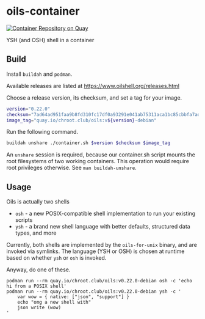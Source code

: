 # oils-container

[![Container Repository on Quay](https://quay.io/repository/chroot.club/oils/status "Container Repository on Quay")](https://quay.io/repository/chroot.club/oils)

YSH (and OSH) shell in a container

## Build

Install `buildah` and `podman`.

Available releases are listed at https://www.oilshell.org/releases.html

Choose a release version, its checksum, and set a tag for your image.

```sh
version="0.22.0"
checksum="7ad64ad951faa9b8fd310fc17df0a93291e041ab75311aca1bc85cbbfa7ad45f"
image_tag="quay.io/chroot.club/oils:v${version}-debian"
```

Run the following command.

```sh
buildah unshare ./container.sh $version $checksum $image_tag
```

An `unshare` session is required, because our container.sh script
mounts the root filesystems of two working containers. This operation
would require root privileges otherwise. See `man buildah-unshare`.

## Usage

Oils is actually two shells

* `osh` - a new POSIX-compatible shell implementation to run your existing scripts
* `ysh` - a brand new shell language with better defaults, structured
          data types, and more

Currently, both shells are implemented by the `oils-for-unix` binary, and are
invoked via symlinks. The language (YSH or OSH) is chosen at runtime based on
whether `ysh` or `osh` is invoked.

Anyway, do one of these.

```
podman run --rm quay.io/chroot.club/oils:v0.22.0-debian osh -c 'echo hi from a POSIX shell'
podman run --rm quay.io/chroot.club/oils:v0.22.0-debian ysh -c '
    var wow = { native: ["json", "support"] }
    echo "omg a new shell with"
    json write (wow)
'
```

